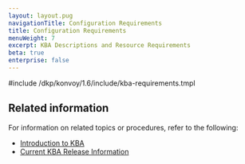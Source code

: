 ```yaml
---
layout: layout.pug
navigationTitle: Configuration Requirements
title: Configuration Requirements
menuWeight: 7
excerpt: KBA Descriptions and Resource Requirements
beta: true
enterprise: false
---
```


<!-- markdownlint-disable MD018 -->

#include /dkp/konvoy/1.6/include/kba-requirements.tmpl

## Related information

For information on related topics or procedures, refer to the following:

- [Introduction to KBA](../../addons)
- [Current KBA Release Information](../../release-notes/kubernetes-base-addon)
